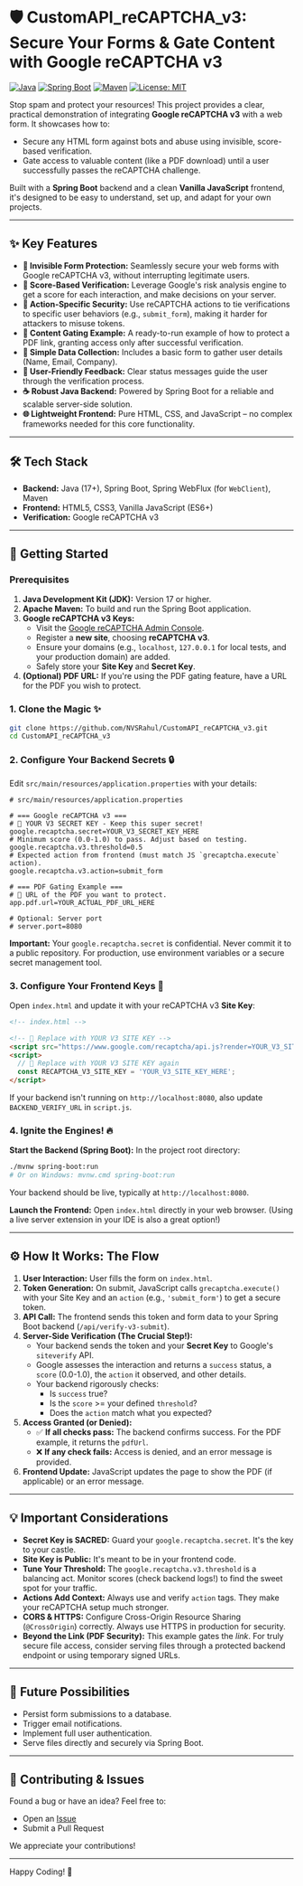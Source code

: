 # 🛡️ CustomAPI_reCAPTCHA_v3: Secure Your Forms & Gate Content with Google reCAPTCHA v3

[![Java](https://img.shields.io/badge/Java-17%2B-blue.svg)](https://www.oracle.com/java/technologies/javase-jdk17-downloads.html)
[![Spring Boot](https://img.shields.io/badge/Spring%20Boot-3.x-brightgreen.svg)](https://spring.io/projects/spring-boot)
[![Maven](https://img.shields.io/badge/Maven-3.x-orange.svg)](https://maven.apache.org/)
[![License: MIT](https://img.shields.io/badge/License-MIT-yellow.svg)](https://opensource.org/licenses/MIT) <!-- Optional: Add a license if you have one -->

Stop spam and protect your resources! This project provides a clear, practical demonstration of integrating **Google reCAPTCHA v3** with a web form. It showcases how to:
*   Secure any HTML form against bots and abuse using invisible, score-based verification.
*   Gate access to valuable content (like a PDF download) until a user successfully passes the reCAPTCHA challenge.

Built with a **Spring Boot** backend and a clean **Vanilla JavaScript** frontend, it's designed to be easy to understand, set up, and adapt for your own projects.

---

## ✨ Key Features

*   **🤖 Invisible Form Protection:** Seamlessly secure your web forms with Google reCAPTCHA v3, without interrupting legitimate users.
*   **💯 Score-Based Verification:** Leverage Google's risk analysis engine to get a score for each interaction, and make decisions on your server.
*   **🎯 Action-Specific Security:** Use reCAPTCHA actions to tie verifications to specific user behaviors (e.g., `submit_form`), making it harder for attackers to misuse tokens.
*   **📄 Content Gating Example:** A ready-to-run example of how to protect a PDF link, granting access only after successful verification.
*   **📝 Simple Data Collection:** Includes a basic form to gather user details (Name, Email, Company).
*   **💬 User-Friendly Feedback:** Clear status messages guide the user through the verification process.
*   **☕ Robust Java Backend:** Powered by Spring Boot for a reliable and scalable server-side solution.
*   **🌐 Lightweight Frontend:** Pure HTML, CSS, and JavaScript – no complex frameworks needed for this core functionality.

---

## 🛠️ Tech Stack

*   **Backend:** Java (17+), Spring Boot, Spring WebFlux (for `WebClient`), Maven
*   **Frontend:** HTML5, CSS3, Vanilla JavaScript (ES6+)
*   **Verification:** Google reCAPTCHA v3

---

## 🚀 Getting Started

### Prerequisites

1.  **Java Development Kit (JDK):** Version 17 or higher.
2.  **Apache Maven:** To build and run the Spring Boot application.
3.  **Google reCAPTCHA v3 Keys:**
    *   Visit the [Google reCAPTCHA Admin Console](https://www.google.com/recaptcha/admin/).
    *   Register a **new site**, choosing **reCAPTCHA v3**.
    *   Ensure your domains (e.g., `localhost`, `127.0.0.1` for local tests, and your production domain) are added.
    *   Safely store your **Site Key** and **Secret Key**.
4.  **(Optional) PDF URL:** If you're using the PDF gating feature, have a URL for the PDF you wish to protect.

### 1. Clone the Magic ✨

```bash
git clone https://github.com/NVSRahul/CustomAPI_reCAPTCHA_v3.git
cd CustomAPI_reCAPTCHA_v3
```

### 2. Configure Your Backend Secrets 🔒

Edit `src/main/resources/application.properties` with your details:

```properties
# src/main/resources/application.properties

# === Google reCAPTCHA v3 ===
# 🚨 YOUR V3 SECRET KEY - Keep this super secret!
google.recaptcha.secret=YOUR_V3_SECRET_KEY_HERE
# Minimum score (0.0-1.0) to pass. Adjust based on testing.
google.recaptcha.v3.threshold=0.5
# Expected action from frontend (must match JS `grecaptcha.execute` action).
google.recaptcha.v3.action=submit_form

# === PDF Gating Example ===
# 🚨 URL of the PDF you want to protect.
app.pdf.url=YOUR_ACTUAL_PDF_URL_HERE

# Optional: Server port
# server.port=8080
```
**Important:** Your `google.recaptcha.secret` is confidential. Never commit it to a public repository. For production, use environment variables or a secure secret management tool.

### 3. Configure Your Frontend Keys 🔑

Open `index.html` and update it with your reCAPTCHA v3 **Site Key**:

```html
<!-- index.html -->

<!-- 🚨 Replace with YOUR V3 SITE KEY -->
<script src="https://www.google.com/recaptcha/api.js?render=YOUR_V3_SITE_KEY_HERE"></script>
<script>
  // 🚨 Replace with YOUR V3 SITE KEY again
  const RECAPTCHA_V3_SITE_KEY = 'YOUR_V3_SITE_KEY_HERE';
</script>
```
If your backend isn't running on `http://localhost:8080`, also update `BACKEND_VERIFY_URL` in `script.js`.

### 4. Ignite the Engines! 🔥

**Start the Backend (Spring Boot):**
In the project root directory:
```bash
./mvnw spring-boot:run
# Or on Windows: mvnw.cmd spring-boot:run
```
Your backend should be live, typically at `http://localhost:8080`.

**Launch the Frontend:**
Open `index.html` directly in your web browser. (Using a live server extension in your IDE is also a great option!)

---

## ⚙️ How It Works: The Flow

1.  **User Interaction:** User fills the form on `index.html`.
2.  **Token Generation:** On submit, JavaScript calls `grecaptcha.execute()` with your Site Key and an `action` (e.g., `'submit_form'`) to get a secure token.
3.  **API Call:** The frontend sends this token and form data to your Spring Boot backend (`/api/verify-v3-submit`).
4.  **Server-Side Verification (The Crucial Step!):**
    *   Your backend sends the token and your **Secret Key** to Google's `siteverify` API.
    *   Google assesses the interaction and returns a `success` status, a `score` (0.0-1.0), the `action` it observed, and other details.
    *   Your backend rigorously checks:
        *   Is `success` true?
        *   Is the `score` >= your defined `threshold`?
        *   Does the `action` match what you expected?
5.  **Access Granted (or Denied):**
    *   ✅ **If all checks pass:** The backend confirms success. For the PDF example, it returns the `pdfUrl`.
    *   ❌ **If any check fails:** Access is denied, and an error message is provided.
6.  **Frontend Update:** JavaScript updates the page to show the PDF (if applicable) or an error message.

---

## 💡 Important Considerations

*   **Secret Key is SACRED:** Guard your `google.recaptcha.secret`. It's the key to your castle.
*   **Site Key is Public:** It's meant to be in your frontend code.
*   **Tune Your Threshold:** The `google.recaptcha.v3.threshold` is a balancing act. Monitor scores (check backend logs!) to find the sweet spot for your traffic.
*   **Actions Add Context:** Always use and verify `action` tags. They make your reCAPTCHA setup much stronger.
*   **CORS & HTTPS:** Configure Cross-Origin Resource Sharing (`@CrossOrigin`) correctly. Always use HTTPS in production for security.
*   **Beyond the Link (PDF Security):** This example gates the *link*. For truly secure file access, consider serving files through a protected backend endpoint or using temporary signed URLs.

---

## 🌱 Future Possibilities

*   Persist form submissions to a database.
*   Trigger email notifications.
*   Implement full user authentication.
*   Serve files directly and securely via Spring Boot.

---

## 🤝 Contributing & Issues

Found a bug or have an idea? Feel free to:
*   Open an [Issue](https://github.com/NVSRahul/CustomAPI_reCAPTCHA_v3/issues)
*   Submit a Pull Request

We appreciate your contributions!

---

Happy Coding! 🚀
